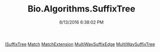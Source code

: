 ﻿---
title: Bio.Algorithms.SuffixTree
date: 6/13/2016 6:38:02 PM
---

[ISuffixTree](T-Bio.Algorithms.SuffixTree.ISuffixTree.html)
[Match](T-Bio.Algorithms.SuffixTree.Match.html)
[MatchExtension](T-Bio.Algorithms.SuffixTree.MatchExtension.html)
[MultiWaySuffixEdge](T-Bio.Algorithms.SuffixTree.MultiWaySuffixEdge.html)
[MultiWaySuffixTree](T-Bio.Algorithms.SuffixTree.MultiWaySuffixTree.html)
